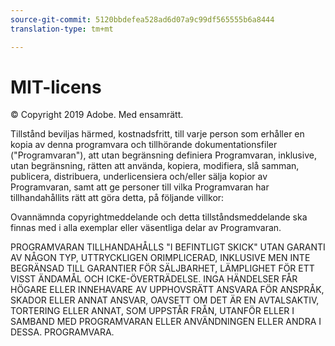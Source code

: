 ```yaml
---
source-git-commit: 5120bbdefea528ad6d07a9c99df565555b6a8444
translation-type: tm+mt

---
```

# MIT-licens

© Copyright 2019 Adobe. Med ensamrätt.

Tillstånd beviljas härmed, kostnadsfritt, till varje person som erhåller en kopia av denna programvara och tillhörande dokumentationsfiler (&quot;Programvaran&quot;), att utan begränsning definiera Programvaran, inklusive, utan begränsning, rätten att använda, kopiera, modifiera, slå samman, publicera, distribuera, underlicensiera och/eller sälja kopior av Programvaran, samt att ge personer till vilka Programvaran har tillhandahållits rätt att göra detta, på följande villkor:

Ovannämnda copyrightmeddelande och detta tillståndsmeddelande ska finnas med i alla exemplar eller väsentliga delar av Programvaran.

PROGRAMVARAN TILLHANDAHÅLLS &quot;I BEFINTLIGT SKICK&quot; UTAN GARANTI AV NÅGON TYP, UTTRYCKLIGEN ORIMPLICERAD, INKLUSIVE MEN INTE BEGRÄNSAD TILL GARANTIER FÖR SÄLJBARHET, LÄMPLIGHET FÖR ETT VISST ÄNDAMÅL OCH ICKE-ÖVERTRÄDELSE. INGA HÄNDELSER FÅR HÖGARE ELLER INNEHAVARE AV UPPHOVSRÄTT ANSVARA FÖR ANSPRÅK, SKADOR ELLER ANNAT ANSVAR, OAVSETT OM DET ÄR EN AVTALSAKTIV, TORTERING ELLER ANNAT, SOM UPPSTÅR FRÅN, UTANFÖR ELLER I SAMBAND MED PROGRAMVARAN ELLER ANVÄNDNINGEN ELLER ANDRA I DESSA. PROGRAMVARA.
